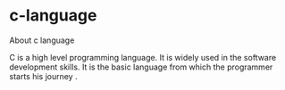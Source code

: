# c-language
About c language

C is a high level programming language.
It is widely used in the software development skills.
It is the basic language from which the programmer starts his journey .
